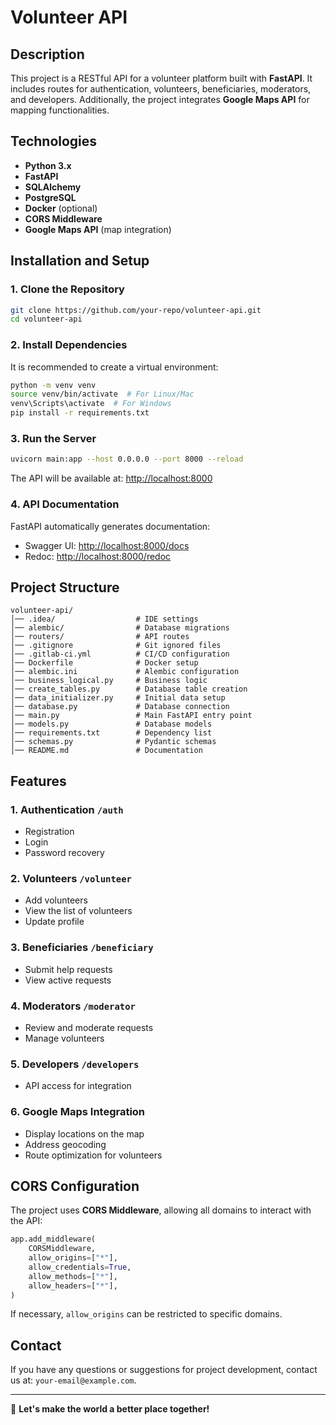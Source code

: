 # Volunteer API

## Description
This project is a RESTful API for a volunteer platform built with **FastAPI**. It includes routes for authentication, volunteers, beneficiaries, moderators, and developers. Additionally, the project integrates **Google Maps API** for mapping functionalities.

## Technologies
- **Python 3.x**
- **FastAPI**
- **SQLAlchemy**
- **PostgreSQL**
- **Docker** (optional)
- **CORS Middleware**
- **Google Maps API** (map integration)

## Installation and Setup
### 1. Clone the Repository
```sh
git clone https://github.com/your-repo/volunteer-api.git
cd volunteer-api
```

### 2. Install Dependencies
It is recommended to create a virtual environment:
```sh
python -m venv venv
source venv/bin/activate  # For Linux/Mac
venv\Scripts\activate  # For Windows
pip install -r requirements.txt
```

### 3. Run the Server
```sh
uvicorn main:app --host 0.0.0.0 --port 8000 --reload
```
The API will be available at: [http://localhost:8000](http://localhost:8000)

### 4. API Documentation
FastAPI automatically generates documentation:
- Swagger UI: [http://localhost:8000/docs](http://localhost:8000/docs)
- Redoc: [http://localhost:8000/redoc](http://localhost:8000/redoc)

## Project Structure
```
volunteer-api/
│── .idea/                  # IDE settings
│── alembic/                # Database migrations
│── routers/                # API routes
│── .gitignore              # Git ignored files
│── .gitlab-ci.yml          # CI/CD configuration
│── Dockerfile              # Docker setup
│── alembic.ini             # Alembic configuration
│── business_logical.py     # Business logic
│── create_tables.py        # Database table creation
│── data_initializer.py     # Initial data setup
│── database.py             # Database connection
│── main.py                 # Main FastAPI entry point
│── models.py               # Database models
│── requirements.txt        # Dependency list
│── schemas.py              # Pydantic schemas
│── README.md               # Documentation
```

## Features
### 1. Authentication `/auth`
- Registration
- Login
- Password recovery

### 2. Volunteers `/volunteer`
- Add volunteers
- View the list of volunteers
- Update profile

### 3. Beneficiaries `/beneficiary`
- Submit help requests
- View active requests

### 4. Moderators `/moderator`
- Review and moderate requests
- Manage volunteers

### 5. Developers `/developers`
- API access for integration

### 6. Google Maps Integration
- Display locations on the map
- Address geocoding
- Route optimization for volunteers

## CORS Configuration
The project uses **CORS Middleware**, allowing all domains to interact with the API:
```python
app.add_middleware(
    CORSMiddleware,
    allow_origins=["*"],
    allow_credentials=True,
    allow_methods=["*"],
    allow_headers=["*"],
)
```
If necessary, `allow_origins` can be restricted to specific domains.

## Contact
If you have any questions or suggestions for project development, contact us at: `your-email@example.com`.

---

🚀 **Let's make the world a better place together!**

